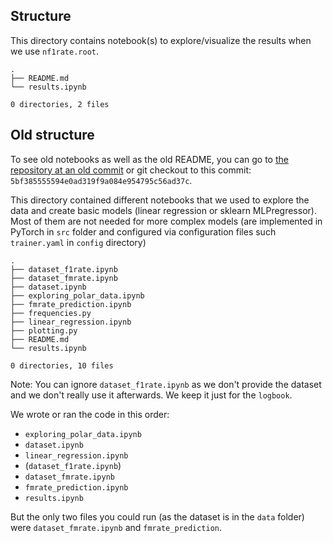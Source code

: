 ## Structure

This directory contains notebook(s) to explore/visualize the results when we use `nf1rate.root`.

```
.
├── README.md
└── results.ipynb

0 directories, 2 files
```

## Old structure

To see old notebooks as well as the old README, you can go to [the repository at an old commit](https://github.com/Zenchiyu/POLAR-background-prediction/tree/5bf385555594e0ad319f9a084e954795c56ad37c/notebooks) or git checkout to this commit: `5bf385555594e0ad319f9a084e954795c56ad37c`.

This directory contained different notebooks that we used to explore the data and create basic models (linear regression or sklearn MLPregressor).
Most of them are not needed for more complex models (are implemented in PyTorch in `src` folder and configured via configuration files such `trainer.yaml` in `config` directory)

```
.
├── dataset_f1rate.ipynb
├── dataset_fmrate.ipynb
├── dataset.ipynb
├── exploring_polar_data.ipynb
├── fmrate_prediction.ipynb
├── frequencies.py
├── linear_regression.ipynb
├── plotting.py
├── README.md
└── results.ipynb

0 directories, 10 files
```

Note: You can ignore `dataset_f1rate.ipynb` as we don't provide the dataset and we don't really use it afterwards. We keep it just for the `logbook`.

We wrote or ran the code in this order:
- `exploring_polar_data.ipynb`
- `dataset.ipynb`
- `linear_regression.ipynb`
- (`dataset_f1rate.ipynb`)
- `dataset_fmrate.ipynb`
- `fmrate_prediction.ipynb`
- `results.ipynb`

But the only two files you could run (as the dataset is in the `data` folder) were `dataset_fmrate.ipynb` and `fmrate_prediction`.


